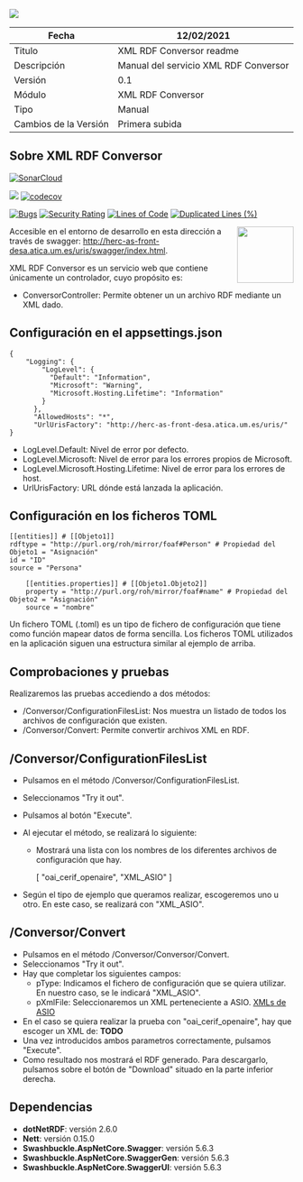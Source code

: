 ![](..//Docs/media/CabeceraDocumentosMD.png)

| Fecha         | 12/02/2021                                                   |
| ------------- | ------------------------------------------------------------ |
|Titulo|XML RDF Conversor readme| 
|Descripción|Manual del servicio XML RDF Conversor|
|Versión|0.1|
|Módulo|XML RDF Conversor|
|Tipo|Manual|
|Cambios de la Versión|Primera subida|

## Sobre XML RDF Conversor
[![SonarCloud](https://sonarcloud.io/images/project_badges/sonarcloud-white.svg)](https://sonarcloud.io/dashboard?id=API_CARGA)

![](https://github.com/HerculesCRUE/GnossDeustoBackend/workflows/Build%20and%20test%20API_CARGA/badge.svg)
[![codecov](https://codecov.io/gh/HerculesCRUE/GnossDeustoBackend/branch/master/graph/badge.svg?token=4SONQMD1TI&flag=carga)](https://codecov.io/gh/HerculesCRUE/GnossDeustoBackend)

[![Bugs](https://sonarcloud.io/api/project_badges/measure?project=API_CARGA&metric=bugs)](https://sonarcloud.io/dashboard?id=API_CARGA)
[![Security Rating](https://sonarcloud.io/api/project_badges/measure?project=API_CARGA&metric=security_rating)](https://sonarcloud.io/dashboard?id=API_CARGA)
[![Lines of Code](https://sonarcloud.io/api/project_badges/measure?project=API_CARGA&metric=ncloc)](https://sonarcloud.io/dashboard?id=API_CARGA)
[![Duplicated Lines (%)](https://sonarcloud.io/api/project_badges/measure?project=API_CARGA&metric=duplicated_lines_density)](https://sonarcloud.io/dashboard?id=API_CARGA)

[<img align="right" width="100px" src="https://dotnetfoundation.org/img/logo_big.svg" />](https://dotnetfoundation.org/projects?searchquery=IdentityServer&type=project)

Accesible en el entorno de desarrollo en esta dirección a través de swagger: http://herc-as-front-desa.atica.um.es/uris/swagger/index.html.

XML RDF Conversor es un servicio web que contiene únicamente un controlador, cuyo propósito es:
 - ConversorController: Permite obtener un un archivo RDF mediante un XML dado.

## Configuración en el appsettings.json

    { 
		"Logging": {
		    "LogLevel": {
		      "Default": "Information",
		      "Microsoft": "Warning",
		      "Microsoft.Hosting.Lifetime": "Information"
		    }
		  },
		  "AllowedHosts": "*",
		  "UrlUrisFactory": "http://herc-as-front-desa.atica.um.es/uris/"
    }
    
 - LogLevel.Default: Nivel de error por defecto.
 - LogLevel.Microsoft: Nivel de error para los errores propios de Microsoft.
 - LogLevel.Microsoft.Hosting.Lifetime: Nivel de error para los errores de host.
 - UrlUrisFactory: URL dónde está lanzada la aplicación.
 
## Configuración en los ficheros TOML
    
	[[entities]] # [[Objeto1]]
	rdftype = "http://purl.org/roh/mirror/foaf#Person" # Propiedad del Objeto1 = "Asignación"
	id = "ID" 
	source = "Persona" 

		[[entities.properties]] # [[Objeto1.Objeto2]]
		property = "http://purl.org/roh/mirror/foaf#name" # Propiedad del Objeto2 = "Asignación"
		source = "nombre"
    
Un fichero TOML (.toml) es un tipo de fichero de configuración que tiene como función mapear datos de forma sencilla.
Los ficheros TOML utilizados en la aplicación siguen una estructura similar al ejemplo de arriba.

## Comprobaciones y pruebas

Realizaremos las pruebas accediendo a dos métodos:
- /Conversor/ConfigurationFilesList: Nos muestra un listado de todos los archivos de configuración que existen.
- /Conversor/Convert: Permite convertir archivos XML en RDF.

## /Conversor/ConfigurationFilesList    

- Pulsamos en el método /Conversor/ConfigurationFilesList.
- Seleccionamos "Try it out".
- Pulsamos al botón "Execute".
- Al ejecutar el método, se realizará lo siguiente:
	- Mostrará una lista con los nombres de los diferentes archivos de configuración que hay.
	
		[
		"oai_cerif_openaire", 
		"XML_ASIO"
		]
		
- Según el tipo de ejemplo que queramos realizar, escogeremos uno u otro. En este caso, se realizará con "XML_ASIO".

## /Conversor/Convert

- Pulsamos en el método /Conversor/Conversor/Convert.
- Seleccionamos "Try it out".
- Hay que completar los siguientes campos:
	- pType: Indicamos el fichero de configuración que se quiera utilizar. En nuestro caso, se le indicará "XML_ASIO".
	- pXmlFile: Seleccionaremos un XML perteneciente a ASIO. [XMLs de ASIO](https://github.com/HerculesCRUE/GnossDeustoBackend/blob/master/src/Hercules.Asio.Api.Discover/xml_descubrimiento.zip)
- En el caso se quiera realizar la prueba con "oai_cerif_openaire", hay que escoger un XML de: **TODO**
- Una vez introducidos ambos parametros correctamente, pulsamos "Execute".
- Como resultado nos mostrará el RDF generado. Para descargarlo, pulsamos sobre el botón de "Download" situado en la parte inferior derecha.

## Dependencias

- **dotNetRDF**: versión 2.6.0
- **Nett**: versión 0.15.0
- **Swashbuckle.AspNetCore.Swagger**: versión 5.6.3
- **Swashbuckle.AspNetCore.SwaggerGen**: versión 5.6.3
- **Swashbuckle.AspNetCore.SwaggerUI**: versión 5.6.3
